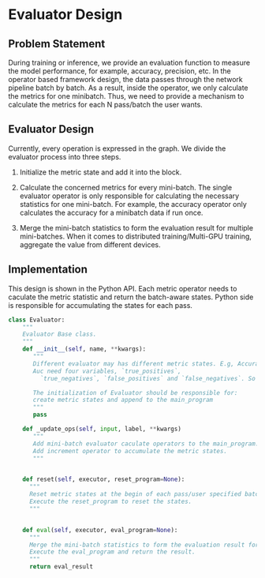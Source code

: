 # Evaluator Design

## Problem Statement

During training or inference, we provide an evaluation function to measure the model performance, for example, accuracy, precision, etc. In the operator based framework design, the data passes through the network pipeline batch by batch. As a result, inside the operator, we only calculate the metrics for one minibatch. Thus, we need to provide a mechanism to calculate the metrics for each N pass/batch the user wants.

## Evaluator Design
Currently, every operation is expressed in the graph. We divide the evaluator process into three steps.

1. Initialize the metric state and add it into the block.

2. Calculate the concerned metrics for every mini-batch. The single evaluator operator is only responsible for calculating the necessary statistics for one mini-batch. For example, the accuracy operator only calculates the accuracy for a minibatch data if run once.


3. Merge the mini-batch statistics to form the evaluation result for multiple mini-batches. When it comes to distributed training/Multi-GPU training, aggregate the value from different devices.

## Implementation
This design is shown in the Python API.
Each metric operator needs to caculate the metric statistic and return the batch-aware states. Python side is responsible for accumulating the states for each pass.


```python
class Evaluator:
    """
    Evaluator Base class.
    """
    def __init__(self, name, **kwargs):
       """
       Different evaluator may has different metric states. E.g, Accuracy need two variables, total and right sample counts.
       Auc need four variables, `true_positives`,
         `true_negatives`, `false_positives` and `false_negatives`. So every evaluator should create its needed variables and append to main_program

       The initialization of Evaluator should be responsible for:
       create metric states and append to the main_program
       """
       pass

    def _update_ops(self, input, label, **kwargs)
       """
       Add mini-batch evaluator caculate operators to the main_program.
       Add increment operator to accumulate the metric states.
       """


    def reset(self, executor, reset_program=None):
      """
      Reset metric states at the begin of each pass/user specified batch number.
      Execute the reset_program to reset the states.
      """


    def eval(self, executor, eval_program=None):
      """
      Merge the mini-batch statistics to form the evaluation result for multiple mini-batches.
      Execute the eval_program and return the result.
      """
      return eval_result
```

